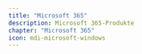 ```yaml
---
title: "Microsoft 365"
description: Microsoft 365-Produkte
chapter: "Microsoft 365"
icon: mdi-microsoft-windows
---
```





<FeatureCategories/>


